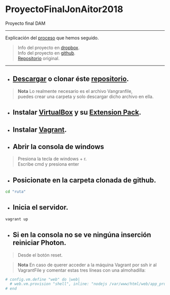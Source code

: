 # ProyectoFinalJonAitor2018
Proyecto final DAM

---
Explicación del [proceso](https://github.com/AitorBM/proyecto-2017/blob/master/PROCESO.md) que hemos seguido.

> Info del proyecto en [dropbox](https://www.dropbox.com/sh/dvc6av0rjhkq94b/AADIgfvF83NRkawAnpXX86tZa?dl=0).
<br/>Info del proyecto en [github](https://egibide-dam.github.io/proyecto-2017/).
<br/>[Repositorio](https://github.com/Egibide-DAM/proyecto-2017) original.
---

- ## [Descargar](https://github.com/AitorBM/proyecto-2017/archive/master.zip) o clonar éste [repositorio](https://github.com/AitorBM/proyecto-2017).
 > **Nota** Lo realmente necesario es el archivo Vangranfile,<br/>
   puedes crear una carpeta y solo descargar dicho archivo en ella.
- ## Instalar [VirtualBox](https://www.virtualbox.org/wiki/Downloads) y su [Extension Pack](https://download.virtualbox.org/virtualbox/5.2.6/Oracle_VM_VirtualBox_Extension_Pack-5.2.6-120293.vbox-extpack).
- ## Instalar [Vagrant](https://www.vagrantup.com/downloads.html).
- ## Abrir la consola de windows
>Presiona la tecla de windows + r.<br/>
>Escribe cmd y presiona enter
 - ## Posicionate en la carpeta clonada de github.
 ```sh
 cd "ruta"
 ```
 - ## Inicia el servidor.
 ```sh
 vagrant up
 ```
 - ## Si en la consola no se ve ningúna inserción reiniciar Photon.
  > Desde el botón reset.
  
  > **Nota** En caso de querer acceder a la máquina Vagrant por ssh ir al VagrantFile y comentar estas tres líneas con una almohadilla:
  ```sh
  # config.vm.define "web" do |web|
    # web.vm.provision "shell", inline: "nodejs /var/www/html/web/app_prueba02.js"
  # end
  ```
